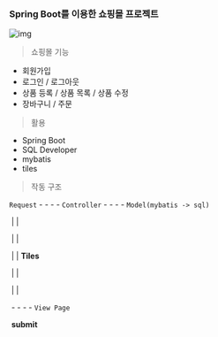 ### Spring Boot를 이용한 쇼핑몰 프로젝트

![img](https://www.google.com/url?sa=i&url=https%3A%2F%2Fvelog.io%2F%40ayoung0073%2Fspringboot-MyBatis&psig=AOvVaw379DR9NPtbyT8i-LR7rKLp&ust=1635572164601000&source=images&cd=vfe&ved=0CAsQjRxqFwoTCPDs8aLz7vMCFQAAAAAdAAAAABAT)

> 쇼핑몰 기능

- 회원가입
- 로그인 / 로그아웃
- 상품 등록 / 상품 목록 / 상품 수정
- 장바구니 / 주문

> 활용

- Spring Boot
- SQL Developer
- mybatis
- tiles

> 작동 구조

`Request`  -	-	-	-	 `Controller` -	-	-	-  `Model(mybatis -> sql)`

​	  |									     |					

​	  |									     |			

​	  |									     |   **Tiles**

​	  |									     |

​	  |									     |

​		 	-	-	-	-		 `View Page`	

​			   **submit**

